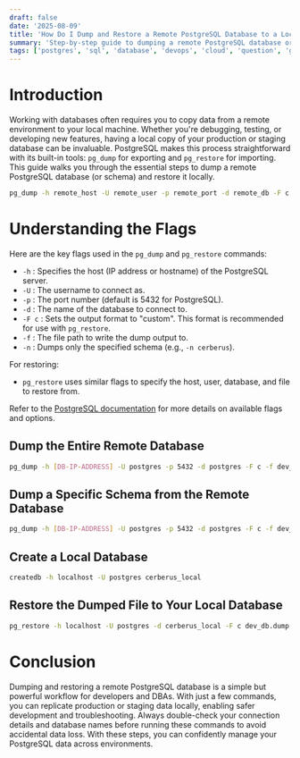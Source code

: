 ```yaml
---
draft: false
date: '2025-08-09'
title: 'How Do I Dump and Restore a Remote PostgreSQL Database to a Local Database?'
summary: 'Step-by-step guide to dumping a remote PostgreSQL database or schema and restoring it to a local database using pg_dump and pg_restore.'
tags: ['postgres', 'sql', 'database', 'devops', 'cloud', 'question', 'guide']
---
```


# Introduction

Working with databases often requires you to copy data from a remote environment to your local machine. Whether you're debugging, testing, or developing new features, having a local copy of your production or staging database can be invaluable. PostgreSQL makes this process straightforward with its built-in tools: `pg_dump` for exporting and `pg_restore` for importing. This guide walks you through the essential steps to dump a remote PostgreSQL database (or schema) and restore it locally.

```sh
pg_dump -h remote_host -U remote_user -p remote_port -d remote_db -F c -f remote_db.dump
```

# Understanding the Flags

Here are the key flags used in the `pg_dump` and `pg_restore` commands:

- `-h` : Specifies the host (IP address or hostname) of the PostgreSQL server.
- `-U` : The username to connect as.
- `-p` : The port number (default is 5432 for PostgreSQL).
- `-d` : The name of the database to connect to.
- `-F c` : Sets the output format to "custom". This format is recommended for use with `pg_restore`.
- `-f` : The file path to write the dump output to.
- `-n` : Dumps only the specified schema (e.g., `-n cerberus`).

For restoring:

- `pg_restore` uses similar flags to specify the host, user, database, and file to restore from.

Refer to the [PostgreSQL documentation](https://www.postgresql.org/docs/current/app-pgdump.html) for more details on available flags and options.

## Dump the Entire Remote Database

```sh
pg_dump -h [DB-IP-ADDRESS] -U postgres -p 5432 -d postgres -F c -f dev_db.dump
```

## Dump a Specific Schema from the Remote Database

```sh
pg_dump -h [DB-IP-ADDRESS] -U postgres -p 5432 -d postgres -F c -f dev_db.dump -n cerberus
```

## Create a Local Database

```sh
createdb -h localhost -U postgres cerberus_local
```

## Restore the Dumped File to Your Local Database

```sh
pg_restore -h localhost -U postgres -d cerberus_local -F c dev_db.dump
```

# Conclusion

Dumping and restoring a remote PostgreSQL database is a simple but powerful workflow for developers and DBAs. With just a few commands, you can replicate production or staging data locally, enabling safer development and troubleshooting. Always double-check your connection details and database names before running these commands to avoid accidental data loss. With these steps, you can confidently manage your PostgreSQL data across environments.

